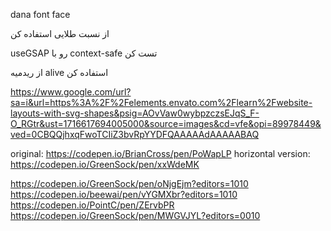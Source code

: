 dana font face

از نسبت طلایی استفاده کن 

useGSAP رو با context-safe تست کن 

از ریدمیه alive استفاده کن

https://www.google.com/url?sa=i&url=https%3A%2F%2Felements.envato.com%2Flearn%2Fwebsite-layouts-with-svg-shapes&psig=AOvVaw0wybpzczsEJqS_F-O_RGtr&ust=1716617694005000&source=images&cd=vfe&opi=89978449&ved=0CBQQjhxqFwoTCIiZ3bvRpYYDFQAAAAAdAAAAABAQ


original: https://codepen.io/BrianCross/pen/PoWapLP
horizontal version: https://codepen.io/GreenSock/pen/xxWdeMK

https://codepen.io/GreenSock/pen/oNjgEjm?editors=1010
https://codepen.io/beewai/pen/vYGMXbr?editors=1010
https://codepen.io/PointC/pen/ZErvbPR
https://codepen.io/GreenSock/pen/MWGVJYL?editors=0010